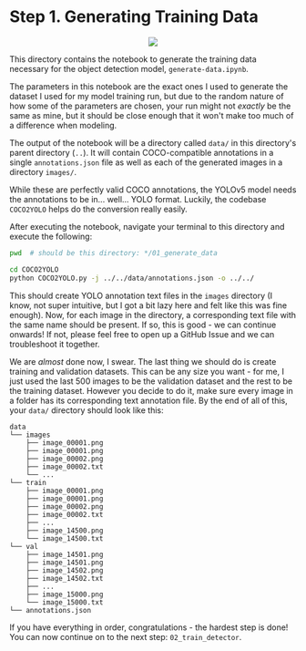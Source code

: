 # Step 1. Generating Training Data

<p align="center">
  <img src="https://user-images.githubusercontent.com/31417712/215226689-85b2addd-ef27-445c-aedd-3dbf6c28e516.png">
</p>

This directory contains the notebook to generate the training data necessary for the object detection model, ``generate-data.ipynb``.

The parameters in this notebook are the exact ones I used to generate the dataset I used for my model training run, but due to the random nature of how some of the parameters are chosen, your run might not _exactly_ be the same as mine, but it should be close enough that it won't make too much of a difference when modeling.

The output of the notebook will be a directory called ``data/`` in this directory's parent directory (``..``). It will contain COCO-compatible annotations in a single ``annotations.json`` file as well as each of the generated images in a directory ``images/``.

While these are perfectly valid COCO annotations, the YOLOv5 model needs the annotations to be in... well... YOLO format. Luckily, the codebase ``COCO2YOLO`` helps do the conversion really easily.

After executing the notebook, navigate your terminal to this directory and execute the following:

```bash
pwd  # should be this directory: */01_generate_data

cd COCO2YOLO
python COCO2YOLO.py -j ../../data/annotations.json -o ../../
```

This should create YOLO annotation text files in the ``images`` directory (I know, not super intuitive, but I got a bit lazy here and felt like this was fine enough). Now, for each image in the directory, a corresponding text file with the same name should be present. If so, this is good - we can continue onwards! If not, please feel free to open up a GitHub Issue and we can troubleshoot it together.

We are _almost_ done now, I swear. The last thing we should do is create training and validation datasets. This can be any size you want - for me, I just used the last 500 images to be the validation dataset and the rest to be the training dataset. However you decide to do it, make sure every image in a folder has its corresponding text annotation file. By the end of all of this, your ``data/`` directory should look like this:

```
data
└── images
    ├── image_00001.png
    ├── image_00001.png
    ├── image_00002.png
    ├── image_00002.txt
    └── ...
└── train
    ├── image_00001.png
    ├── image_00001.png
    ├── image_00002.png
    ├── image_00002.txt
    ├── ...
    ├── image_14500.png
    └── image_14500.txt
└── val
    ├── image_14501.png
    ├── image_14501.png
    ├── image_14502.png
    ├── image_14502.txt
    ├── ...
    ├── image_15000.png
    └── image_15000.txt
└── annotations.json
```

If you have everything in order, congratulations - the hardest step is done! You can now continue on to the next step: ``02_train_detector``.
